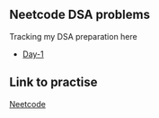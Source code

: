 ## Neetcode DSA problems

Tracking my DSA preparation here

- [Day-1](https://github.com/Pujarini/neetcode-dsa/tree/develop/day-1/Arrays)

## Link to practise

[Neetcode](https://neetcode.io/practice)

